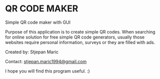 # QR CODE MAKER
Simple QR code maker with GUI

Purpose of this application is to create simple QR codes. When searching for online solution for free
simple QR code generators, usually those websites require personal information, surveys or they are filled with ads.

Created by: Stjepan Maric

Contact: stjepan.maric1994@gmail.com

I hope you will find this program useful. :)
